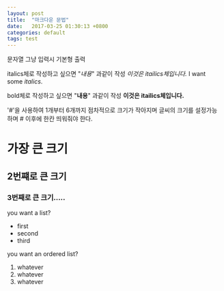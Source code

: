```yaml
---
layout: post
title:  "마크다운 문법"
date:   2017-03-25 01:30:13 +0800
categories: default
tags: test
---
```

문자열 그냥 입력시 기본형 출력

italics체로 작성하고 싶으면 "_내용_" 과같이 작성 
_이것은 itailics체입니다._
I want some _italics_.

bold체로 작성하고 싶으면 "**내용**" 과같이 작성 
**이것은 itailics체입니다.**

'#'을 사용하여 1개부터 6개까지 점차적으로 크기가 작아지며 글씨의 크기를 설정가능하며 # 이후에 한칸 띄워줘야 한다. 
# 가장 큰 크기

## 2번쨰로 큰 크기

### 3번째로 큰 크기.....

you want a list?
* first
* second
* third

you want an ordered list?
1. whatever
1. whatever
1. whatever